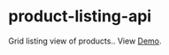 # product-listing-api
Grid listing view of products..
View <a href="https://mdshakeer.github.io/product-listing-api" target="_new">Demo</a>.
